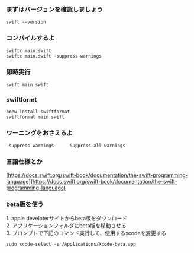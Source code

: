### まずはバージョンを確認しましょう
```
swift --version 
```

### コンパイルするよ
```
swiftc main.swift 
swiftc main.swift -suppress-warnings 
```

### 即時実行
```
swift main.swift
```

### swiftformt
```
brew install swiftformat
swiftformat main.swift
```
### ワーニングをおさえるよ  
```
-suppress-warnings      Suppress all warnings  
```

### 言語仕様とか  

[https://docs.swift.org/swift-book/documentation/the-swift-programming-language](https://docs.swift.org/swift-book/documentation/the-swift-programming-language)  

### beta版を使う

1\. apple develoterサイトからbeta版をダウンロード  
2\. アプリケーションフォルダにbeta版を移動させる  
3\. プロンプトで下記のコマンド実行して、使用するxcodeを変更する  
```
sudo xcode-select -s /Applications/Xcode-beta.app 
```
